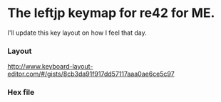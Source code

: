 # The leftjp keymap for re42 for ME.

I'll update this key layout on how I feel that day.

### Layout
http://www.keyboard-layout-editor.com/#/gists/8cb3da91f917dd57117aaa0ae6ce5c97

### Hex file
